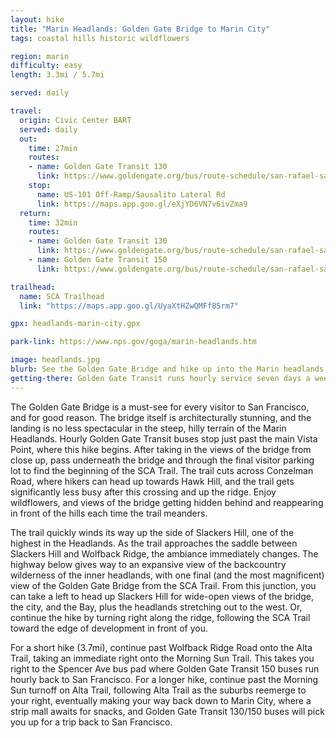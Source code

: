 ```yaml
---
layout: hike
title: "Marin Headlands: Golden Gate Bridge to Marin City"
tags: coastal hills historic wildflowers

region: marin
difficulty: easy
length: 3.3mi / 5.7mi 

served: daily

travel:
  origin: Civic Center BART
  served: daily
  out:
    time: 27min
    routes:
    - name: Golden Gate Transit 130
      link: https://www.goldengate.org/bus/route-schedule/san-rafael-san-francisco-130/
    stop:
      name: US-101 Off-Ramp/Sausalito Lateral Rd
      link: https://maps.app.goo.gl/eXjYD6VN7v6ivZma9
  return:
    time: 32min
    routes:
    - name: Golden Gate Transit 130
      link: https://www.goldengate.org/bus/route-schedule/san-rafael-san-francisco-130/
    - name: Golden Gate Transit 150
      link: https://www.goldengate.org/bus/route-schedule/san-rafael-san-francisco-150/

trailhead:
  name: SCA Trailhead
  link: "https://maps.app.goo.gl/UyaXtHZwQMFf85rm7"

gpx: headlands-marin-city.gpx

park-link: https://www.nps.gov/goga/marin-headlands.htm

image: headlands.jpg
blurb: See the Golden Gate Bridge and hike up into the Marin headlands for expansive views of San Francisco, the bridge, and the Bay.
getting-there: Golden Gate Transit runs hourly service seven days a week northbound from San Francisco to the Golden Gate Bridge bus stop. To get back, catch the hourly Route 150 at the Spencer Ave bus pad (for a 3.3mi hike) or either of the half-hourly 130/150 buses at Marin City (for a 5.7mi hike).
---
```


The Golden Gate Bridge is a must-see for every visitor to San Francisco, and for good reason. The bridge itself is architecturally stunning, and the landing is no less spectacular in the steep, hilly terrain of the Marin Headlands. Hourly Golden Gate Transit buses stop just past the main Vista Point, where this hike begins. After taking in the views of the bridge from close up, pass underneath the bridge and through the final visitor parking lot to find the beginning of the SCA Trail. The trail cuts across Conzelman Road, where hikers can head up towards Hawk Hill, and the trail gets significantly less busy after this crossing and up the ridge. Enjoy wildflowers, and views of the bridge getting hidden behind and reappearing in front of the hills each time the trail meanders.

The trail quickly winds its way up the side of Slackers Hill, one of the highest in the Headlands. As the trail approaches the saddle between Slackers Hill and Wolfback Ridge, the ambiance immediately changes. The highway below gives way to an expansive view of the backcountry wilderness of the inner headlands, with one final (and the most magnificent) view of the Golden Gate Bridge from the SCA Trail. From this junction, you can take a left to head up Slackers Hill for wide-open views of the bridge, the city, and the Bay, plus the headlands stretching out to the west. Or, continue the hike by turning right along the ridge, following the SCA Trail toward the edge of development in front of you.

For a short hike (3.7mi), continue past Wolfback Ridge Road onto the Alta Trail, taking an immediate right onto the Morning Sun Trail. This takes you right to the Spencer Ave bus pad where Golden Gate Transit 150 buses run hourly back to San Francisco. For a longer hike, continue past the Morning Sun turnoff on Alta Trail, following Alta Trail as the suburbs reemerge to your right, eventually making your way back down to Marin City, where a strip mall awaits for snacks, and Golden Gate Transit 130/150 buses will pick you up for a trip back to San Francisco.